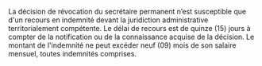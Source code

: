La décision de révocation du secrétaire permanent n’est susceptible que d'un recours en indemnité devant la juridiction administrative territorialement compétente. Le délai de recours est de quinze (15) jours à compter de la notification ou de la connaissance acquise de la décision.
Le montant de l'indemnité ne peut excéder neuf (09) mois de son salaire mensuel, toutes indemnités comprises.